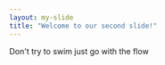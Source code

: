 ```yaml
---
layout: my-slide
title: "Welcome to our second slide!"
---
```

Don't try to swim just go with the flow
